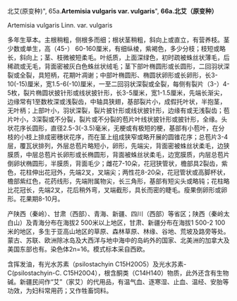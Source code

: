 北艾(原变种)",
65a.**Artemisia vulgaris var. vulgaris**",
**66a.北艾（原变种）**

Artemisia vulgaris Linn. var. vulgaris

多年生草本。主根稍粗，侧根多而细；根状茎稍粗，斜向上或直立，有营养枝。茎少数或单生，高（45-） 60-160厘米，有细纵棱，紫褐色，多少分枝；枝短或略长，斜向上；茎、枝微被短柔毛。叶纸质，上面深绿色，初时疏被蛛丝状薄毛，后稀疏或无毛，背面密被灰白色蛛丝状绒毛；茎下部叶椭圆形或长圆形，二回羽状深裂或全裂，具短柄，花期叶凋谢；中部叶椭圆形、椭圆状卵形或长卵形，长3-10(-15)厘米，宽1.5-6(-10)厘米，一至二回羽状深裂或全裂，每侧有裂片（3-）4-5枚，裂片椭圆状披针形或线状披针形，长3-5厘米，宽1-1.5厘米，先端长渐尖，边缘常有1至数枚深或浅裂齿，中轴具狭翅，基部裂片小，成假托叶状，半抱茎，无叶柄；上部叶小，羽状深裂，裂片披针形或线状披针形，边缘有或无浅裂齿；苞片叶小，3深裂或不分裂，裂片或不分裂的苞片叶线状披针形或披针形，全缘。头状花序长圆形，直径2.5-3(-3.5)毫米，无梗或有极短的梗，基部有小苞叶，在分枝的小枝上排成密穗状花序，而在茎上组成狭窄或略开展的圆锥花序；总苞片3-4层，覆瓦状排列，外层总苞片略短小，卵形，先端尖，背面密被蛛丝状柔毛，边狭膜质，中层总苞片长卵形或长椭圆形，背面被蛛丝状柔毛，边宽膜质，内层总苞片倒卵状椭圆形，半膜质，背面毛少；雌花7-10朵，花冠狭管状，檐部具2裂齿，紫色，花柱伸出花冠外，先端2叉，叉端尖；两性花8-20朵，花冠管状或高脚杯状，檐部紫红色，花药线形，先端附属物尖，长三角形，基部有短尖头或略钝；花柱略比花冠长，先端2叉，花后稍外弯，叉端截形，具长而密的睫毛。瘦果倒卵形或卵形。花果期8-10月。

产陕西（秦岭）、甘肃（西部）、青海、新疆、四川（西部）等省区；陕西（秦岭太白山）及青海分布在海拔2 500米以上地区，甘肃、新疆分布在海拔1 500-2 100米的地区，多生于亚高山地区的草原、森林草原、林缘、谷地、荒坡及路旁等处。蒙古、苏联、欧洲除冰岛及大西洋与地中海中的岛屿外的国家、北美洲的加拿大及美国东部也有。染色体2n=16。模式标本采自西欧。

含挥发油，有光水苏素（psilostachyin C15H20O5）及光水苏素-C(psilostachyin-C. C15H20O4），根含酮类（C14H140）物质，此外还含有生物碱。新疆民间作“艾”（家艾）的代用品，有温气血、逐寒湿、止血、温经、安胎等功效，为妇科常用药；又作牲畜饲料。
